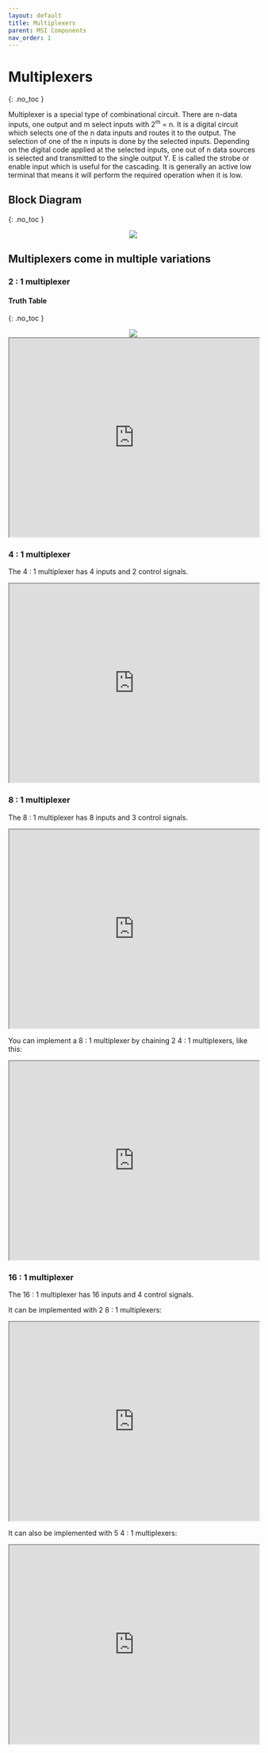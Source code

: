 ```yaml
---
layout: default
title: Multiplexers
parent: MSI Components
nav_order: 1
---
```


# Multiplexers
{: .no_toc }

Multiplexer is a special type of combinational circuit. 
There are n-data inputs, one output and m select inputs with 2<sup>m</sup> = n. 
It is a digital circuit which selects one of the n data inputs and routes it to the output. 
The selection of one of the n inputs is done by the selected inputs. Depending on the digital code applied at the selected inputs, one out of n data sources is selected and transmitted to the single output Y. 
E is called the strobe or enable input which is useful for the cascading. It is generally an active low terminal that means it will perform the required operation when it is low.


## Block Diagram
{: .no_toc }

<div style="text-align:center"><img src="../../assets/images/n_onemultiplexer_blockdiagram.jpg" /></div>



## Multiplexers come in multiple variations
   
### 2 : 1 multiplexer
#### Truth Table
{: .no_toc }

<div style="text-align:center"><img src="../../assets/images/two_onemultiplexer_truthtable.jpg" /></div>

<iframe width="100%" height="400px" src="https://circuitverse.org/simulator/embed/746" id="projectPreview" scrolling="no" webkitAllowFullScreen mozAllowFullScreen allowFullScreen> </iframe>

### 4 : 1 multiplexer
The 4 : 1 multiplexer has 4 inputs and 2 control signals.
<iframe width="100%"  height="400px" src="https://circuitverse.org/simulator/embed/44747" id="projectPreview" scrolling="no" webkitAllowFullScreen mozAllowFullScreen allowFullScreen> </iframe>

### 8 : 1 multiplexer
The 8 : 1 multiplexer has 8 inputs and 3 control signals.
<iframe width="100%"  height="400px" src="https://circuitverse.org/simulator/embed/44766" id="projectPreview" scrolling="no" webkitAllowFullScreen mozAllowFullScreen allowFullScreen> </iframe>

You can implement a 8 : 1 multiplexer by chaining 2 4 : 1 multiplexers, like this:
<iframe width="100%" height="400px" src="https://circuitverse.org/simulator/embed/44784" id="projectPreview" scrolling="no" webkitAllowFullScreen mozAllowFullScreen allowFullScreen> </iframe>

### 16 : 1 multiplexer
The 16 : 1 multiplexer has 16 inputs and 4 control signals.

It can be implemented with 2 8 : 1 multiplexers:
<iframe width="100%" height="400px" src="https://circuitverse.org/simulator/embed/44795" id="projectPreview" scrolling="no" webkitAllowFullScreen mozAllowFullScreen allowFullScreen> </iframe>

It can also be implemented with 5 4 : 1 multiplexers:
<iframe width="100%" height="400px" src="https://circuitverse.org/simulator/embed/44804" id="projectPreview" scrolling="no" webkitAllowFullScreen mozAllowFullScreen allowFullScreen> </iframe>
